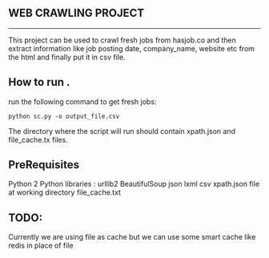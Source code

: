 WEB CRAWLING PROJECT
--------------------
--------------------

This project can be used to crawl fresh jobs 
from hasjob.co and then extract information like job posting date, 
company_name, website etc from the html and finally put it 
in csv file.

How to run .
-------------
run the following command to get fresh jobs:

``python sc.py -o output_file.csv``

The directory where the script will run should contain 
xpath.json and file_cache.tx files.

PreRequisites
---------------

Python 2
Python libraries :  urllib2 BeautifulSoup json lxml csv
xpath.json file at working directory
file_cache.txt 

TODO: 
-----
Currently we are using file as cache but we can use 
some smart cache like redis in place of file